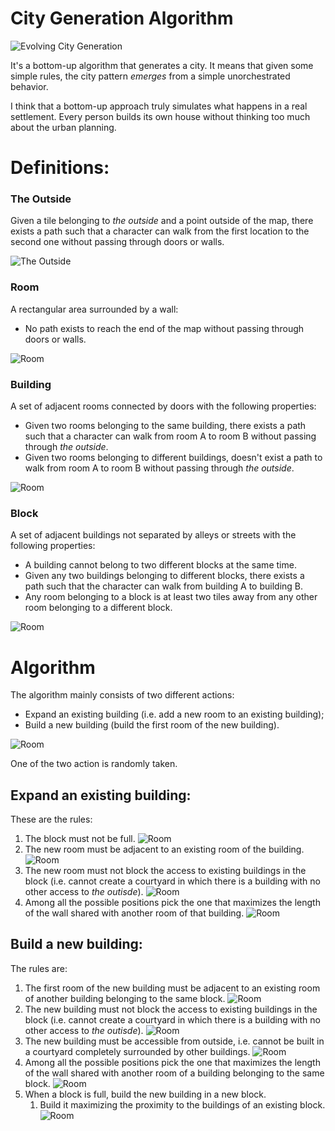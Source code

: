 City Generation Algorithm
=====

![Evolving City Generation](../images/evolving-city-generation.gif)

It's a bottom-up algorithm that generates a city. It means that given some simple rules, the city pattern *emerges* from a simple unorchestrated behavior.

I think that a bottom-up approach truly simulates what happens in a real settlement. Every person builds its own house without thinking too much about the urban planning.

# Definitions:
### The Outside
Given a tile belonging to *the outside* and a point outside of the map, there exists a path such that a character can walk from the first location to the second one without passing through doors or walls.

![The Outside](images/definition_the_outside.png)

### Room
A rectangular area surrounded by a wall:
* No path exists to reach the end of the map without passing through doors or walls.

![Room](images/definition_room.png)

### Building
A set of adjacent rooms connected by doors with the following properties:
* Given two rooms belonging to the same building, there exists a path such that a character can walk from room A to room B without passing through *the outside*.
* Given two rooms belonging to different buildings, doesn't exist a path to walk from room A to room B without passing through *the outside*.

![Room](images/definition_building.png)

### Block
A set of adjacent buildings not separated by alleys or streets with the following properties:
* A building cannot belong to two different blocks at the same time.
* Given any two buildings belonging to different blocks, there exists a path such that the character can walk from building A to building B.
* Any room belonging to a block is at least two tiles away from any other room belonging to a different block.

![Room](images/definition_block.png)

# Algorithm

The algorithm mainly consists of two different actions:
* Expand an existing building (i.e. add a new room to an existing building);
* Build a new building (build the first room of the new building).

![Room](images/algorithm_actions.png)

One of the two action is randomly taken.

## Expand an existing building:

These are the rules:
1. The block must not be full.
    ![Room](images/algorithm_expansion_full_block.png)
2. The new room must be adjacent to an existing room of the building.
    ![Room](images/algorithm_expansion_adjacency.png)
3. The new room must not block the access to existing buildings in the block (i.e. cannot create a courtyard in which there is a building with no other access to *the outisde*). 
    ![Room](images/algorithm_expansion_block_access.png)
4. Among all the possible positions pick the one that maximizes the length of the wall shared with another room of that building.
    ![Room](images/algorithm_expansion_maximize_adjacency.png)

## Build a new building:

The rules are:
1. The first room of the new building must be adjacent to an existing room of another building belonging to the same block.
    ![Room](images/algorithm_new_building_adjacency.png)
2. The new building must not block the access to existing buildings in the block (i.e. cannot create a courtyard in which there is a building with no other access to *the outisde*). 
    ![Room](images/algorithm_new_building_block_access.png)
3. The new building must be accessible from outside, i.e. cannot be built in a courtyard completely surrounded by other buildings.
    ![Room](images/algorithm_new_building_doesnt_have_access.png)
4. Among all the possible positions pick the one that  maximizes the length of the wall shared with another room of a building belonging to the same block.
    ![Room](images/algorithm_new_building_maximize_adjacency.png)
5. When a block is full, build the new building in a new block. 
    1. Build it maximizing the proximity to the buildings of an existing block.
    ![Room](images/algorithm_new_building_new_block.png)